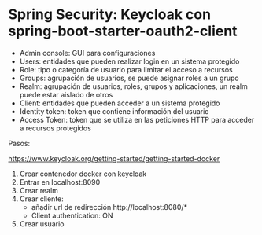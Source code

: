 
# Spring Security: Keycloak con spring-boot-starter-oauth2-client

* Admin console: GUI para configuraciones
* Users: entidades que pueden realizar login en un sistema protegido
* Role: tipo o categoría de usuario para limitar el acceso a recursos
* Groups: agrupación de usuarios, se puede asignar roles a un grupo
* Realm: agrupación de usuarios, roles, grupos y aplicaciones, un realm puede estar aislado de otros
* Client: entidades que pueden acceder a un sistema protegido
* Identity token: token que contiene información del usuario
* Access Token: token que se utiliza en las peticiones HTTP para acceder a recursos protegidos


Pasos:

https://www.keycloak.org/getting-started/getting-started-docker

1. Crear contenedor docker con keycloak
2. Entrar en localhost:8090
3. Crear realm
4. Crear cliente: 
   * añadir url de redirección http://localhost:8080/*
   * Client authentication: ON
5. Crear usuario